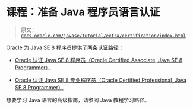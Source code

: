 # 课程：准备 Java 程序员语言认证

> 原文：[`docs.oracle.com/javase/tutorial/extra/certification/index.html`](https://docs.oracle.com/javase/tutorial/extra/certification/index.html)

Oracle 为 Java SE 8 程序员提供了两条认证路径：

+   [Oracle 认证 Java SE 8 程序员（Oracle Certified Associate, Java SE 8 Programmer）](https://education.oracle.com/oracle-certified-associate-java-se-8-programmer/trackp_333)

+   [Oracle 认证 Java SE 8 专业程序员（Oracle Certified Professional, Java SE 8 Programmer）](https://education.oracle.com/oracle-certified-professional-java-se-8-programmer/trackp_357)

想要学习 Java 语言的高级指南，请参阅 Java 教程学习路径。
